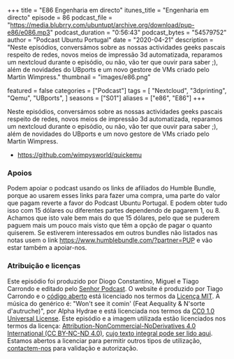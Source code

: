 +++
title = "E86 Engenharia em directo"
itunes_title = "Engenharia em directo"
episode = 86
podcast_file = "https://media.blubrry.com/ubuntupt/archive.org/download/pup-e86/e086.mp3"
podcast_duration = "0:56:43"
podcast_bytes = "54579752"
author = "Podcast Ubuntu Portugal"
date = "2020-04-21"
description = "Neste episódios, conversámos sobre as nossas actividades geeks pascais respeito de redes, novos meios de impressão 3d automatizada, reparamos um nextcloud durante o episódio, ou não, vão ter que ouvir para saber ;), além de novidades do UBports e um novo gestore de VMs criado pelo Martin Wimpress."
thumbnail = "images/e86.png"

featured = false
categories = ["Podcast"]
tags = [
  "Nextcloud",
  "3dprinting",
  "Qemu",
  "UBports",
]
seasons = ["S01"]
aliases = ["e86", "E86"]
+++

Neste episódios, conversámos sobre as nossas actividades geeks pascais respeito de redes, novos meios de impressão 3d automatizada, reparamos um nextcloud durante o episódio, ou não, vão ter que ouvir para saber ;), além de novidades do UBports e um novo gestore de VMs criado pelo Martin Wimpress.

* https://github.com/wimpysworld/quickemu


### Apoios
Podem apoiar o podcast usando os links de afiliados do Humble Bundle, porque ao usarem esses links para fazer uma compra, uma parte do valor que pagam reverte a favor do Podcast Ubuntu Portugal.
E podem obter tudo isso com 15 dólares ou diferentes partes dependendo de pagarem 1, ou 8.
Achamos que isto vale bem mais do que 15 dólares, pelo que se puderem paguem mais um pouco mais visto que têm a opção de pagar o quanto quiserem.
Se estiverem interessados em outros bundles não listados nas notas usem o link https://www.humblebundle.com/?partner=PUP e vão estar também a apoiar-nos.

### Atribuição e licenças
Este episódio foi produzido por Diogo Constantino, Miguel e Tiago Carrondo e editado pelo [Senhor Podcast](https://senhorpodcast.pt/).
O website é produzido por Tiago Carrondo e o [código aberto](https://gitlab.com/podcastubuntuportugal/website) está licenciado nos termos da [Licença MIT](https://gitlab.com/podcastubuntuportugal/website/main/LICENSE).
A música do genérico é: "Won't see it comin' (Feat Aequality & N'sorte d'autruche)", por Alpha Hydrae e está licenciada nos termos da [CC0 1.0 Universal License](https://creativecommons.org/publicdomain/zero/1.0/).
Este episódio e a imagem utilizada estão licenciados nos termos da licença: [Attribution-NonCommercial-NoDerivatives 4.0 International (CC BY-NC-ND 4.0)](https://creativecommons.org/licenses/by-nc-nd/4.0/), [cujo texto integral pode ser lido aqui](https://creativecommons.org/licenses/by-nc-nd/4.0/legalcode). Estamos abertos a licenciar para permitir outros tipos de utilização, [contactem-nos](https://podcastubuntuportugal.org/contactos) para validação e autorização.

